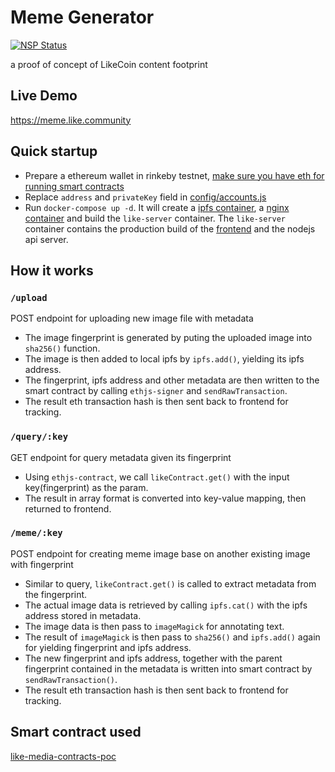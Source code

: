 # Meme Generator

[![NSP Status](https://nodesecurity.io/orgs/likecoin/projects/a5bea3a5-795d-47a3-9059-c5c9c313e1d3/badge)](https://nodesecurity.io/orgs/likecoin/projects/a5bea3a5-795d-47a3-9059-c5c9c313e1d3)

a proof of concept of LikeCoin content footprint

## Live Demo
https://meme.like.community

## Quick startup
- Prepare a ethereum wallet in rinkeby testnet, [make sure you have eth for running smart contracts](https://faucet.rinkeby.io/)
- Replace `address` and `privateKey` field in [config/accounts.js](./config/accounts.js)
- Run `docker-compose up -d`.
It will create a [ipfs container](https://hub.docker.com/r/ipfs/go-ipfs/), a [nginx container](https://hub.docker.com/_/nginx/) and build the `like-server` container.
The `like-server` container contains the production build of the [frontend](https://github.com/lakoo/like-poc-web) and the nodejs api server.

## How it works
### `/upload`
POST endpoint for uploading new image file with metadata
- The image fingerprint is generated by puting the uploaded image into `sha256()` function.
- The image is then added to local ipfs by `ipfs.add()`, yielding its ipfs address.
- The fingerprint, ipfs address and other metadata are then written to the smart contract by calling `ethjs-signer` and `sendRawTransaction`.
- The result eth transaction hash is then sent back to frontend for tracking.

### `/query/:key`
GET endpoint for query metadata given its fingerprint
- Using `ethjs-contract`, we call `likeContract.get()` with the input key(fingerprint) as the param.
- The result in array format is converted into key-value mapping, then returned to frontend.

### `/meme/:key`
POST endpoint for creating meme image base on another existing image with fingerprint
- Similar to query, `likeContract.get()` is called to extract metadata from the fingerprint.
- The actual image data is retrieved by calling `ipfs.cat()` with the ipfs address stored in metadata.
- The image data is then pass to `imageMagick` for annotating text.
- The result of `imageMagick` is then pass to `sha256()` and `ipfs.add()` again for yielding fingerprint and ipfs address.
- The new fingerprint and ipfs address, together with the parent fingerprint contained in the metadata is written into smart contract by `sendRawTransaction()`.
- The result eth transaction hash is then sent back to frontend for tracking.

## Smart contract used
[like-media-contracts-poc](https://github.com/lakoo/like-media-contracts-poc)
